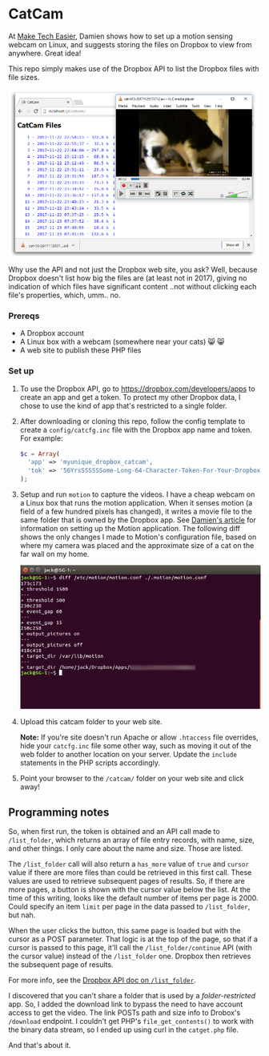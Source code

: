 
# CatCam

At [Make Tech Easier][damien], Damien shows how to set up a motion sensing
webcam on Linux, and suggests storing the files on Dropbox to view from
anywhere. Great idea!

This repo simply makes use of the Dropbox API to list the Dropbox files with
file sizes.

![screen cap of the app](./img/appcap.png)

Why use the API and not just the Dropbox web site, you ask? Well, because
Dropbox doesn't list how big the files are (at least not in 2017), giving no
indication of which files have significant content ..not without clicking each
file's properties, which, umm.. no.

### Prereqs

- A Dropbox account
- A Linux box with a webcam (somewhere near your cats) :smile_cat: :smile_cat:
- A web site to publish these PHP files

### Set up

1. To use the Dropbox API, go to https://dropbox.com/developers/apps
   to create an app and get a token. To protect my other Dropbox data, I
   chose to use the kind of app that's restricted to a single folder.

1. After downloading or cloning this repo, follow the config template to create
   a `config/catcfg.inc` file with the Dropbox app name and token. For example:

   ```php
   $c = Array(
     'app' => 'myunique_dropbox_catcam',
     'tok' => '56YrsSSSSSSome-Long-64-Character-Token-For-Your-DropboxAPP_BBBgh',
   );
   ```

1. Setup and run `motion` to capture the videos. I have a cheap webcam on a Linux
   box that runs the motion application. When it senses motion (a field of a few
   hundred pixels has changed), it writes a movie file to the same folder that is
   owned by the Dropbox app. See [Damien's article][damien] for information on
   setting up the Motion application. The following diff shows the only changes
   I made to Motion's configuration file, based on where my camera was placed and
   the approximate size of a cat on the far wall on my home.

   ![diff of the motion.conf file](./img/motiondiffs.png)

1. Upload this catcam folder to your web site.

   **Note:** If you're site doesn't run Apache or allow `.htaccess` file overrides,
   hide your `catcfg.inc` file some other way, such as moving it out of the web folder
   to another location on your server. Update the `include` statements in the PHP
   scripts accordingly.

1. Point your browser to the `/catcam/` folder on your web site and click away!

## Programming notes

So, when first run, the token is obtained and an API call made to `/list_folder`,
which returns an array of file entry records, with name, size, and other things.
I only care about the name and size. Those are listed.

The `/list_folder` call will also return a `has_more` value of `true` and
`cursor` value if there are more files than could be retrieved in this first
call. These values are used to retrieve subsequent pages of results. So, if
there are more pages, a button is shown with the cursor value below the list.
At the time of this writing, looks like the default number of items per page
is 2000. Could specify an item `limit` per page in the data passed to
`/list_folder`, but nah.

When the user clicks the button, this same page is loaded but with the cursor
as a POST parameter. That logic is at the top of the page, so that if a cursor
is passed to this page, it'll call the `/list_folder/continue` API (with the
cursor value) instead of the `/list_folder` one. Dropbox then retrieves the
subsequent page of results.

For more info, see the [Dropbox API doc on `/list_folder`][dropapi].

I discovered that you can't share a folder that is used by a _folder-restricted_
app. So, I added the download link to bypass the need to have account access to
get the video. The link POSTs path and size info to Drobox's `/download` endpoint.
I couldn't get PHP's `file_get_contents()` to work with the binary data stream,
so I ended up using curl in the `catget.php` file.

And that's about it.

[damien]: https://www.maketecheasier.com/setup-motion-detection-webcam-ubuntu/
[dropapi]: https://www.dropbox.com/developers/documentation/http/documentation#files-list_folder
